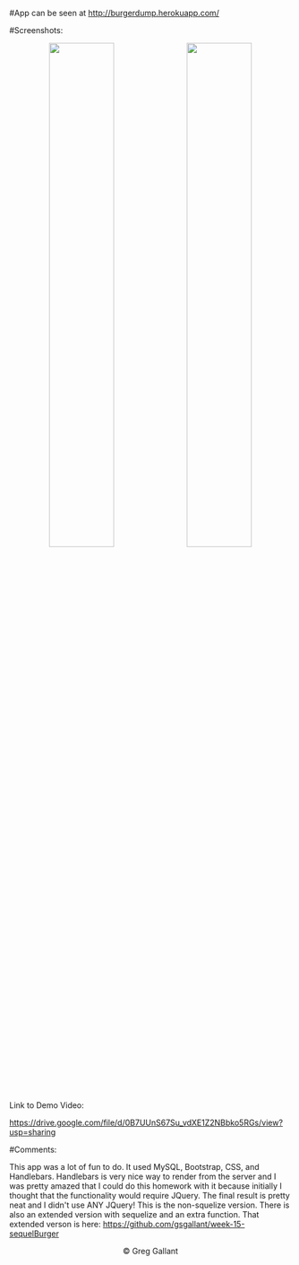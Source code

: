 #App can be seen at
http://burgerdump.herokuapp.com/

#Screenshots:
<p align="center">
<span>
<img src="https://github.com/gsgallant/screenshots/blob/master/burgerdump/Screen%20Shot%202016-06-16%20at%2010.22.16%20PM.png" width="48%" height="auto"/>
<img src="https://github.com/gsgallant/screenshots/blob/master/burgerdump/Screen%20Shot%202016-06-16%20at%2010.22.47%20PM.png" width="48%" height="auto"/>
</span>
</p>




Link to Demo Video:

https://drive.google.com/file/d/0B7UUnS67Su_vdXE1Z2NBbko5RGs/view?usp=sharing




#Comments:

This app was a lot of fun to do.  It used MySQL, Bootstrap, CSS, and Handlebars.  Handlebars is very nice way to render from the server and I was pretty amazed that I could do this homework with it because initially I thought that the functionality would require JQuery.  The final result is pretty neat and I didn't use ANY JQuery!
This is the non-squelize version.  There is also an extended version with sequelize and an extra function.  That extended verson is here:
https://github.com/gsgallant/week-15-sequelBurger

<p align="center">
&copy; Greg Gallant
</p>
